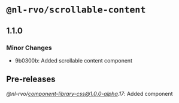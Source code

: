 # `@nl-rvo/scrollable-content`

## 1.1.0

### Minor Changes

- 9b0300b: Added scrollable content component

## Pre-releases

_@nl-rvo/component-library-css@1.0.0-alpha.17_:
Added component

